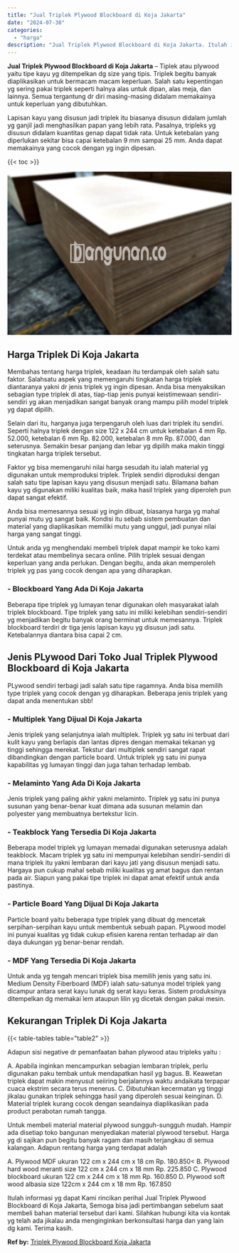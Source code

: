 ```yaml
---
title: "Jual Triplek Plywood Blockboard di Koja Jakarta"
date: "2024-07-30"
categories: 
  - "harga"
description: "Jual Triplek Plywood Blockboard di Koja Jakarta. Itulah informasi yg dapat Kami rincikan perihal Jual Triplek Plywood Blockboard di Koja Jakarta, Semoga bisa..."
---
```


**Jual Triplek Plywood Blockboard di Koja Jakarta** – Tiplek atau plywood yaitu tipe kayu yg ditempelkan dg size yang tipis. Triplek begitu banyak diaplikasikan untuk bermacam macam keperluan. Salah satu kepentingan yg sering pakai triplek seperti halnya alas untuk dipan, alas meja, dan lainnya. Semua tergantung dr diri masing-masing didalam memakainya untuk keperluan yang dibutuhkan.

Lapisan kayu yang disusun jadi triplek itu biasanya disusun didalam jumlah yg ganjil jadi menghasilkan papan yang lebih rata. Pasalnya, tripleks yg disusun didalam kuantitas genap dapat tidak rata. Untuk ketebalan yang diperlukan sekitar bisa capai ketebalan 9 mm sampai 25 mm. Anda dapat memakainya yang cocok dengan yg ingin dipesan.

{{< toc >}}

![Jual Triplek Plywood Blockboard di Koja Jakarta](/images/jual-triplek-murah-38.png)

## Harga Triplek Di Koja Jakarta

Membahas tentang harga triplek, keadaan itu terdampak oleh salah satu faktor. Salahsatu aspek yang memengaruhi tingkatan harga triplek diantaranya yakni dr jenis triplek yg ingin dipesan. Anda bisa menyaksikan sebagian type triplek di atas, tiap-tiap jenis punyai keistimewaan sendiri-sendiri yg akan menjadikan sangat banyak orang mampu pilih model triplek yg dapat dipilih.

Selain dari itu, harganya juga terpengaruh oleh luas dari triplek itu sendiri. Seperti halnya triplek dengan size 122 x 244 cm untuk ketebalan 4 mm Rp. 52.000, ketebalan 6 mm Rp. 82.000, ketebalan 8 mm Rp. 87.000, dan seterusnya. Semakin besar panjang dan lebar yg dipilih maka makin tinggi tingkatan harga triplek tersebut.

Faktor yg bisa memengaruhi nilai harga sesudah itu ialah material yg digunakan untuk memproduksi triplek. Triplek sendiri diproduksi dengan salah satu tipe lapisan kayu yang disusun menjadi satu. Bilamana bahan kayu yg digunakan miliki kualitas baik, maka hasil triplek yang diperoleh pun dapat sangat efektif.

Anda bisa memesannya sesuai yg ingin dibuat, biasanya harga yg mahal punyai mutu yg sangat baik. Kondisi itu sebab sistem pembuatan dan material yang diaplikasikan memiliki mutu yang unggul, jadi punyai nilai harga yang sangat tinggi.

Untuk anda yg menghendaki membeli triplek dapat mampir ke toko kami terdekat atau membelinya secara online. Pilih triplek sesuai dengan keperluan yang anda perlukan. Dengan begitu, anda akan memperoleh triplek yg pas yang cocok dengan apa yang diharapkan.

### \- Blockboard Yang Ada Di Koja Jakarta

Beberapa tipe triplek yg lumayan tenar digunakan oleh masyarakat ialah triplek blockboard. Tipe triplek yang satu ini miliki kelebihan sendiri-sendiri yg menjadikan begitu banyak orang berminat untuk memesannya. Triplek blockboard terdiri dr tiga jenis lapisan kayu yg disusun jadi satu. Ketebalannya diantara bisa capai 2 cm.

## Jenis PLywood Dari Toko Jual Triplek Plywood Blockboard di Koja Jakarta

PLywood sendiri terbagi jadi salah satu tipe ragamnya. Anda bisa memilih type triplek yang cocok dengan yg diharapkan. Beberapa jenis triplek yang dapat anda menentukan sbb!

### \- Multiplek Yang Dijual Di Koja Jakarta

Jenis triplek yang selanjutnya ialah multiplek. Triplek yg satu ini terbuat dari kulit kayu yang berlapis dan lantas dipres dengan memakai tekanan yg tinggi sehingga merekat. Tekstur dari multiplek sendiri sangat rapat dibandingkan dengan particle board. Untuk triplek yg satu ini punya kapabilitas yg lumayan tinggi dan juga tahan terhadap lembab.

### \- Melaminto Yang Ada Di Koja Jakarta

Jenis triplek yang paling akhir yakni melaminto. Triplek yg satu ini punya susunan yang benar-benar kuat dimana ada susunan melamin dan polyester yang membuatnya bertekstur licin.

### \- Teakblock Yang Tersedia Di Koja Jakarta

Beberapa model triplek yg lumayan memadai digunakan seterusnya adalah teakblock. Macam triplek yg satu ini mempunyai kelebihan sendiri-sendiri di mana triplek itu yakni lembaran dari kayu jati yang disusun menjadi satu. Hargaya pun cukup mahal sebab miliki kualitas yg amat bagus dan rentan pada air. Siapun yang pakai tipe triplek ini dapat amat efektif untuk anda pastinya.

### \- Particle Board Yang Dijual Di Koja Jakarta

Particle board yaitu beberapa type triplek yang dibuat dg mencetak serpihan-serpihan kayu untuk membentuk sebuah papan. PLywood model ini punyai kualitas yg tidak cukup efisien karena rentan terhadap air dan daya dukungan yg benar-benar rendah.

### \- MDF Yang Tersedia Di Koja Jakarta

Untuk anda yg tengah mencari triplek bisa memilih jenis yang satu ini. Medium Density Fiberboard (MDF) ialah satu-satunya model triplek yang dicampur antara serat kayu lunak dg serat kayu keras. Sistem produksinya ditempelkan dg memakai lem ataupun lilin yg dicetak dengan pakai mesin.

## Kekurangan Triplek Di Koja Jakarta

{{< table-tables table="table2" >}}

Adapun sisi negative dr pemanfaatan bahan plywood atau tripleks yaitu :

A. Apabila inginkan mencampurkan sebagian lembaran triplek, perlu digunakan paku tembak untuk mendapatkan hasil yg bagus. B. Keawetan triplek dapat makin menyusut seiiring berjalannya waktu andaikata terpapar cuaca ekstrim secara terus menerus. C. Dibutuhkan kecermatan yg tinggi jikalau gunakan triplek sehingga hasil yang diperoleh sesuai keinginan. D. Material triplek kurang cocok dengan seandainya diaplikasikan pada product perabotan rumah tangga.

Untuk membeli material material plywood sungguh-sungguh mudah. Hampir ada disetiap toko bangunan menyediakan material plywood tersebut. Harga yg di sajikan pun begitu banyak ragam dan masih terjangkau di semua kalangan. Adapun rentang harga yang terdapat adalah

A. Plywood MDF ukuran 122 cm x 244 cm x 18 cm Rp. 180.850< B. Plywood hard wood meranti size 122 cm x 244 cm x 18 mm Rp. 225.850 C. Plywood blockboard ukuran 122 cm x 244 cm x 18 mm Rp. 160.850 D. Plywood soft wood albasia size 122cm x 244 cm x 18 mm Rp. 167.850

Itulah informasi yg dapat Kami rincikan perihal Jual Triplek Plywood Blockboard di Koja Jakarta, Semoga bisa jadi pertimbangan sebelum saat membeli bahan material tersebut dari kami. Silahkan hubungi kita via kontak yg telah ada jikalau anda menginginkan berkonsultasi harga dan yang lain dg kami. Terima kasih.

**Ref by:** [Triplek Plywood Blockboard Koja Jakarta](https://id.wikipedia.org/wiki/Triplek)
